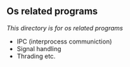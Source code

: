 ## Os related programs ##
*This directory is for os related programs*<br/>
* IPC (interprocess communiction)
* Signal handling
* Thrading etc.
